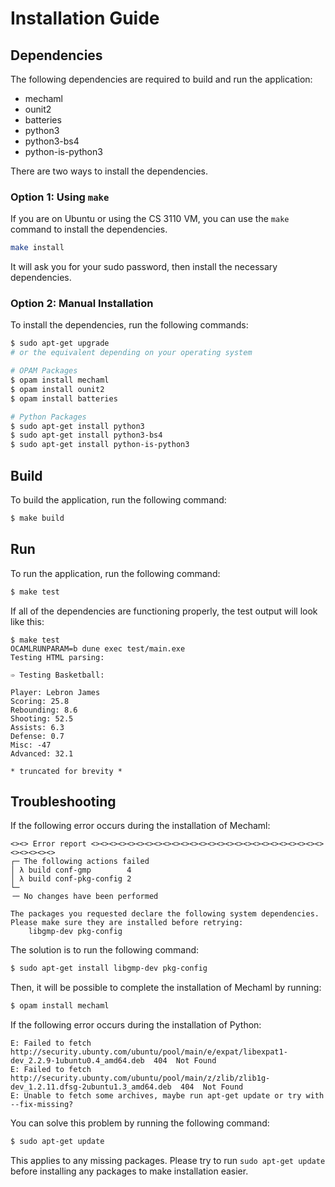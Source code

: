 # Installation Guide

## Dependencies
The following dependencies are required to build and run the application:
- mechaml
- ounit2
- batteries
- python3
- python3-bs4
- python-is-python3

There are two ways to install the dependencies.

### Option 1: Using `make`
If you are on Ubuntu or using the CS 3110 VM, you can use the `make` command to install the dependencies.
```sh
make install
```
It will ask you for your sudo password, then install the necessary dependencies.

### Option 2: Manual Installation
To install the dependencies, run the following commands:
```sh
$ sudo apt-get upgrade
# or the equivalent depending on your operating system

# OPAM Packages
$ opam install mechaml
$ opam install ounit2
$ opam install batteries

# Python Packages
$ sudo apt-get install python3
$ sudo apt-get install python3-bs4
$ sudo apt-get install python-is-python3
```

## Build
To build the application, run the following command:
```sh
$ make build
```

## Run
To run the application, run the following command:
```sh
$ make test
```
If all of the dependencies are functioning properly, the test output will look like this:
```
$ make test
OCAMLRUNPARAM=b dune exec test/main.exe
Testing HTML parsing:               

➾ Testing Basketball:

Player: Lebron James
Scoring: 25.8
Rebounding: 8.6
Shooting: 52.5
Assists: 6.3
Defense: 0.7
Misc: -47
Advanced: 32.1

* truncated for brevity *
```

## Troubleshooting
If the following error occurs during the installation of Mechaml:
```
<><> Error report <><><><><><><><><><><><><><><><><><><><><><><><><><><><><><><>
┌─ The following actions failed
│ λ build conf-gmp        4
│ λ build conf-pkg-config 2
└─ 
╶─ No changes have been performed

The packages you requested declare the following system dependencies. Please make sure they are installed before retrying:
    libgmp-dev pkg-config
```

The solution is to run the following command:
```sh
$ sudo apt-get install libgmp-dev pkg-config
```
Then, it will be possible to complete the installation of Mechaml by running:
```sh
$ opam install mechaml
```

If the following error occurs during the installation of Python:
```
E: Failed to fetch http://security.ubunty.com/ubuntu/pool/main/e/expat/libexpat1-dev_2.2.9-1ubuntu0.4_amd64.deb  404  Not Found
E: Failed to fetch http://security.ubunty.com/ubuntu/pool/main/z/zlib/zlib1g-dev_1.2.11.dfsg-2ubuntu1.3_amd64.deb  404  Not Found
E: Unable to fetch some archives, maybe run apt-get update or try with --fix-missing?
```

You can solve this problem by running the following command:
```sh
$ sudo apt-get update
```

This applies to any missing packages. Please try to run `sudo apt-get update` before installing any packages to make installation easier.
